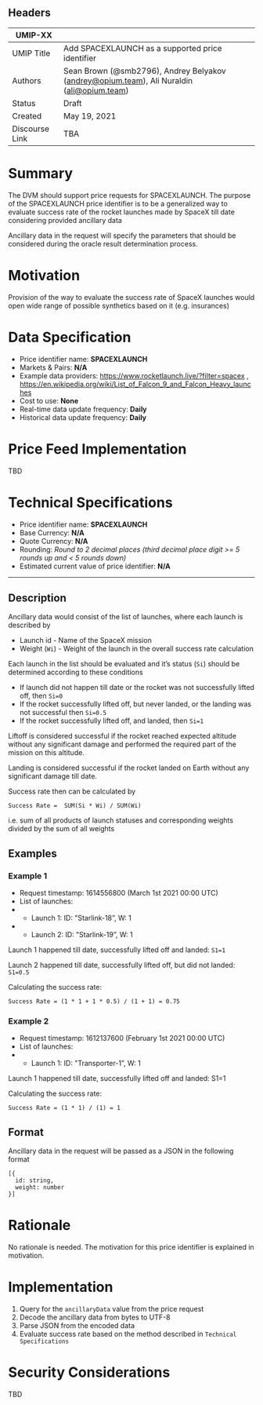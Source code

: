 ## Headers

| UMIP-XX                |                                                               |
| ------------------- | ------------------------------------------------------------- |
| UMIP Title          | Add SPACEXLAUNCH as a supported price identifier |
| Authors             | Sean Brown (@smb2796), Andrey Belyakov (andrey@opium.team), Ali Nuraldin (ali@opium.team) |
| Status              | Draft                                                         |
| Created             | May 19, 2021                                              |
| Discourse Link      | TBA            |

# Summary 

The DVM should support price requests for SPACEXLAUNCH. The purpose of the SPACEXLAUNCH price identifier is to be a generalized way to evaluate success rate of the rocket launches made by SpaceX till date considering provided ancillary data

Ancillary data in the request will specify the parameters that should be considered during the oracle result determination process.

# Motivation

Provision of the way to evaluate the success rate of SpaceX launches would open wide range of possible synthetics based on it (e.g. insurances)

# Data Specification

- Price identifier name: **SPACEXLAUNCH** 
- Markets & Pairs: **N/A**
- Example data providers: https://www.rocketlaunch.live/?filter=spacex , https://en.wikipedia.org/wiki/List_of_Falcon_9_and_Falcon_Heavy_launches
- Cost to use: **None**
- Real-time data update frequency: **Daily**
- Historical data update frequency: **Daily**

# Price Feed Implementation

TBD

# Technical Specifications

- Price identifier name: **SPACEXLAUNCH**
- Base Currency: **N/A**
- Quote Currency: **N/A**
- Rounding: *Round to 2 decimal places (third decimal place digit >= 5 rounds up and < 5 rounds down)*
- Estimated current value of price identifier: **N/A**

---

## Description
Ancillary data would consist of the list of launches, where each launch is described by
- Launch id - Name of the SpaceX mission
- Weight (`Wi`) - Weight of the launch in the overall success rate calculation

Each launch in the list should be evaluated and it’s status (`Si`) should be determined according to these conditions
- If launch did not happen till date or the rocket was not successfully lifted off, then `Si=0`
- If the rocket successfully lifted off, but never landed, or the landing was not successful then `Si=0.5`
- If the rocket successfully lifted off, and landed, then `Si=1`

Liftoff is considered successful if the rocket reached expected altitude without any significant damage and performed the required part of the mission on this altitude.

Landing is considered successful if the rocket landed on Earth without any significant damage till date.

Success rate then can be calculated by
```
Success Rate =  SUM(Si * Wi) / SUM(Wi)
```

i.e. sum of all products of launch statuses and corresponding weights divided by the sum of all weights

## Examples

### Example 1

- Request timestamp: 1614556800 (March 1st 2021 00:00 UTC)
- List of launches:
- - Launch 1: ID: "Starlink-18”, W: 1
- - Launch 2: ID: "Starlink-19”, W: 1

Launch 1 happened till date, successfully lifted off and landed: `S1=1`

Launch 2 happened till date, successfully lifted off, but did not landed: `S1=0.5`

Calculating the success rate:
```
Success Rate = (1 * 1 + 1 * 0.5) / (1 + 1) = 0.75
```

### Example 2
- Request timestamp: 1612137600 (February 1st 2021 00:00 UTC)
- List of launches:
- -  Launch 1: ID: "Transporter-1”, W: 1

Launch 1 happened till date, successfully lifted off and landed: S1=1

Calculating the success rate:
```
Success Rate = (1 * 1) / (1) = 1
```

##  Format
Ancillary data in the request will be passed as a JSON  in the following format

```
[{
  id: string,
  weight: number
}]
```

# Rationale

No rationale is needed. The motivation for this price identifier is explained in motivation.

# Implementation

1. Query for the `ancillaryData` value from the price request
2. Decode the ancillary data from bytes to UTF-8
3. Parse JSON from the encoded data
4. Evaluate success rate based on the method described in `Technical Specifications`

# Security Considerations

TBD
